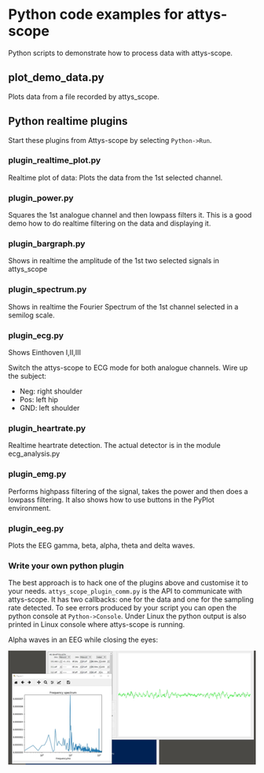 # Python code examples for attys-scope
Python scripts to demonstrate how to process data with
attys-scope.

## plot_demo_data.py
Plots data from a file recorded by attys_scope.

## Python realtime plugins

Start these plugins from Attys-scope by selecting `Python->Run`.

### plugin_realtime_plot.py
Realtime plot of data: Plots the data from the 1st selected
channel.

### plugin_power.py
Squares the 1st analogue channel and then lowpass filters it.
This is a good demo how to do realtime filtering on the data and displaying it.

### plugin_bargraph.py
Shows in realtime the amplitude of the 1st two selected
signals in attys_scope

### plugin_spectrum.py
Shows in realtime the Fourier Spectrum of the 1st channel selected
in a semilog scale.

### plugin_ecg.py
Shows Einthoven I,II,III

Switch the attys-scope to ECG mode for both analogue channels.
Wire up the subject:
 - Neg: right shoulder
 - Pos: left hip
 - GND: left shoulder

### plugin_heartrate.py
Realtime heartrate detection. The actual detector is in the
module ecg_analysis.py

### plugin_emg.py
Performs highpass filtering of the signal, takes the power and then does
a lowpass filtering. It also shows how to use buttons in the PyPlot environment.

### plugin_eeg.py
Plots the EEG gamma, beta, alpha, theta and delta waves.

### Write your own python plugin
The best approach is to hack one of the plugins above and customise it to your needs.
`attys_scope_plugin_comm.py` is the API to communicate with attys-scope. It has
two callbacks: one for the data and one for the sampling rate detected.
To see errors produced by your script you can open the python console at `Python->Console`.
Under Linux the python output is also printed in Linux console where attys-scope is running.

Alpha waves in an EEG while closing the eyes:

![alt tag](realtime_spectrum_eeg_alpha_waves.png)

